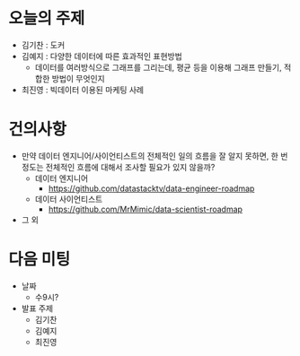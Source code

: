 # 오늘의 주제

* 김기찬 : 도커
* 김예지 : 다양한 데이터에 따른 효과적인 표현방법
  * 데이터를 여러방식으로 그래프를 그리는데, 평균 등을 이용해 그래프 만들기, 적합한 방법이 무엇인지
* 최진영 : 빅데이터 이용된 마케팅 사례

# 건의사항

* 만약 데이터 엔지니어/사이언티스트의 전체적인 일의 흐름을 잘 알지 못하면, 한 번 정도는 전체적인 흐름에 대해서 조사할 필요가 있지 않을까?
  * 데이터 엔지니어
    * https://github.com/datastacktv/data-engineer-roadmap
  * 데이터 사이언티스트
    * https://github.com/MrMimic/data-scientist-roadmap
* 그 외

# 다음 미팅

* 날짜
  * 수9시?
* 발표 주제
  * 김기찬
  * 김예지
  * 최진영